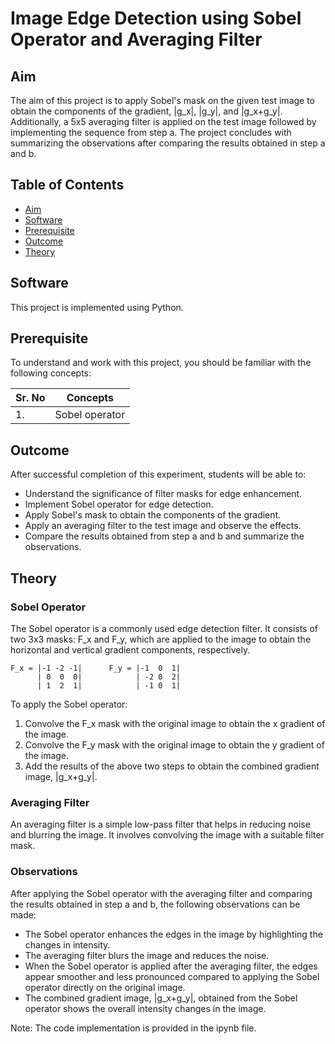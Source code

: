 # Image Edge Detection using Sobel Operator and Averaging Filter

## Aim

The aim of this project is to apply Sobel's mask on the given test image to obtain the components of the gradient, |g_x|, |g_y|, and |g_x+g_y|. Additionally, a 5x5 averaging filter is applied on the test image followed by implementing the sequence from step a. The project concludes with summarizing the observations after comparing the results obtained in step a and b.

## Table of Contents

- [Aim](#aim)
- [Software](#software)
- [Prerequisite](#prerequisite)
- [Outcome](#outcome)
- [Theory](#theory)

## Software

This project is implemented using Python.

## Prerequisite

To understand and work with this project, you should be familiar with the following concepts:

| Sr. No | Concepts        |
| ------ | --------------- |
| 1.     | Sobel operator  |

## Outcome

After successful completion of this experiment, students will be able to:

- Understand the significance of filter masks for edge enhancement.
- Implement Sobel operator for edge detection.
- Apply Sobel's mask to obtain the components of the gradient.
- Apply an averaging filter to the test image and observe the effects.
- Compare the results obtained from step a and b and summarize the observations.

## Theory

### Sobel Operator

The Sobel operator is a commonly used edge detection filter. It consists of two 3x3 masks: F_x and F_y, which are applied to the image to obtain the horizontal and vertical gradient components, respectively.

```
F_x = |-1 -2 -1|      F_y = |-1  0  1|
      | 0  0  0|            | -2 0  2|
      | 1  2  1|            | -1 0  1|
```

To apply the Sobel operator:
1. Convolve the F_x mask with the original image to obtain the x gradient of the image.
2. Convolve the F_y mask with the original image to obtain the y gradient of the image.
3. Add the results of the above two steps to obtain the combined gradient image, |g_x+g_y|.

### Averaging Filter

An averaging filter is a simple low-pass filter that helps in reducing noise and blurring the image. It involves convolving the image with a suitable filter mask.

### Observations

After applying the Sobel operator with the averaging filter and comparing the results obtained in step a and b, the following observations can be made:

- The Sobel operator enhances the edges in the image by highlighting the changes in intensity.
- The averaging filter blurs the image and reduces the noise.
- When the Sobel operator is applied after the averaging filter, the edges appear smoother and less pronounced compared to applying the Sobel operator directly on the original image.
- The combined gradient image, |g_x+g_y|, obtained from the Sobel operator shows the overall intensity changes in the image.

Note: The code implementation is provided in the ipynb file.
